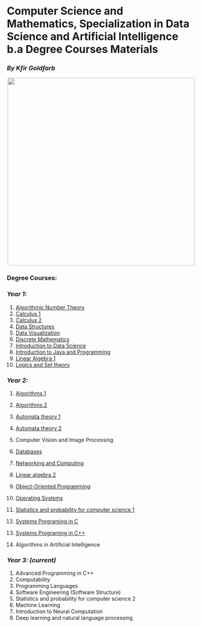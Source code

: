 # Computer Science and Mathematics, Specialization in Data Science and Artificial Intelligence b.a Degree Courses Materials
### <i>By Kfir Goldfarb</i>
<div align="center" style="text-align:center">
	<a href="https://www.ariel.ac.il/wp/">
		<img src="https://github.com/kggold4/computer-science-b.a-materials/blob/main/images/Ariel_U_logo2.jpg" height="auto" width="500px">
	</a>
</div>

### Degree Courses:
### <i>Year 1:</i>

1. [Algorithmic Number Theory](year%201/Algorithmic%20Number%20theory)
1. [Calculus 1](year%201/Calculus%201)
1. [Calculus 2](year%201/Calculus%202)
1. [Data Structures](year%201/Data%20Structures%20with%20Java)
1. [Data Visualization](year%201/Data%20visualization)
1. [Discrete Mathematics](year%201/Discrete%20mathematics)
1. [Introduction to Data Science](year%201/Introduction%20to%20Data%20Science)
1. [Introduction to Java and Programming](year%201/Introduction%20to%20Java%20and%20Programming)
1. [Linear Algebra 1](year%201/Linear%20Algebra%201)
1. [Logics and Set theory](year%201/Logics%20and%20Set%20theory)

### <i>Year 2:</i>

1. [Algorithms 1](year%202/Algorithms%201)
1. [Algorithms 2](year%202/Algorithms%202)
1. [Automata theory 1](year%202/Automata%20theory%201)
1. [Automata theory 2](year%202/Automata%20theory%202)
1. Computer Vision and Image Processing
1. [Databases](year%202/Databases)
1. [Networking and Computing](year%202/Networking%20and%20Computing)
1. [Linear algebra 2](year%202/Linear%20algebra%202)
1. [Object-Oriented Programming](year%202/Object-Oriented%20Programming)
1. [Operating Systems](year%202/Operating%20Systems)
1. [Statistics and probability for computer science 1](year%202/Statistics%20and%20probability%201)
1. [Systems Programing in C](year%202/Systems%20Programing%201)
1. [Systems Programing in C++](year%202/Systems%20Programing%202)

1. Algorithms in Artificial Intelligence

### <i>Year 3: (current)</i>

1. Advanced Programming in C++ 
1. Computability
1. Programming Languages
1. Software Engineering (Software Structure)
1. Statistics and probability for computer science 2
1. Machine Learning
1. Introduction to Neural Computation
1. Deep learning and natural language processing

